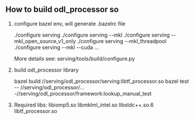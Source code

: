 ## How to build odl_processor so

1. configure bazel env, will generate .bazelrc file

   ./configure serving
   ./configure serving --mkl
   ./configure serving --mkl_open_source_v1_only
   ./configure serving --mkl_threadpool
   ./configure serving --mkl --cuda ...

   More details see: serving/tools/build/configure.py

2. build odl_processor library
  
   bazel build //serving/odl_processor/serving:libtf_processor.so
   bazel test -- //serving/odl_processor/... -//serving/odl_processor/framework:lookup_manual_test

3. Required libs:
   libiomp5.so  libmklml_intel.so  libstdc++.so.6  libtf_processor.so

